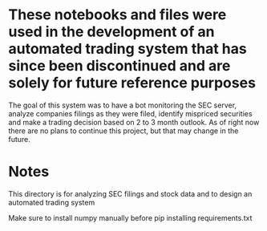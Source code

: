 <h1>These notebooks and files were used in the development of an automated trading system that has since been discontinued and are solely for future reference purposes</h1>
<p>
The goal of this system was to have a bot monitoring the SEC server, analyze companies filings as they were filed, identify mispriced securities and make a trading decision based on 2 to 3 month outlook.  As of right now there are no plans to continue this project, but that may change in the future.
</p>






<h1>Notes</h1>


<p>This directory is for analyzing SEC filings and stock data and to design an automated trading system</p>



<p>Make sure to install numpy manually before pip installing requirements.txt</p>

 

